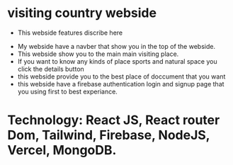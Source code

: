 # visiting country webside

* This webside features discribe here

- My webside have a navber that show you in the top of the webside.
- This webside show you to the main main visiting place.
- If you want to know any kinds of place sports and natural space you click the details button
- this webside provide you to the best place of doccument that you want
- this webside have a firebase authentication login  and signup  page that you using first to best experiance.

# Technology: React JS, React router Dom, Tailwind, Firebase, NodeJS, Vercel, MongoDB.
